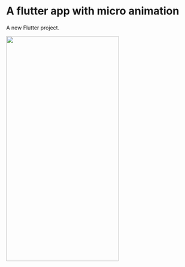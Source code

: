 # A flutter app with micro animation

A new Flutter project.


<img src="https://github.com/raj2611/Micro-Animations/blob/master/animation/microanimation.gif" align="left" height="600" width="300" >
